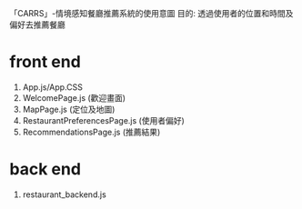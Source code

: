 「CARRS」-情境感知餐廳推薦系統的使用意圖
目的: 透過使用者的位置和時間及偏好去推薦餐廳
# front end
1. App.js/App.CSS
2. WelcomePage.js (歡迎畫面)
3. MapPage.js (定位及地圖)
4. RestaurantPreferencesPage.js (使用者偏好)
5. RecommendationsPage.js (推薦結果)
# back end
1. restaurant_backend.js
